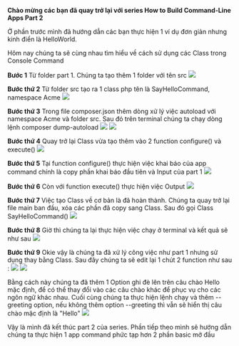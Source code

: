 **Chào mừng các bạn đã quay trở lại với series How to Build Command-Line Apps Part 2**


Ở phần trước mình đã hướng dẫn các bạn thực hiện 1 ví dụ đơn giản nhưng kinh điển là HelloWorld.

Hôm nay chúng ta sẽ cùng nhau tìm hiểu về cách sử dụng các Class trong Console Command


**Bước 1**  Từ folder part 1. Chúng ta tạo thêm 1 folder với tên src
![](https://images.viblo.asia/f30ea3d8-6d3b-4848-b154-f9bc10a4e7ec.png)

**Bước thứ 2**  Từ folder src tạo ra 1 class php tên là SayHelloCommand, namespace Acme
![](https://images.viblo.asia/7ff6ea90-30f0-4342-9c67-cce568c3b880.png)

**Bước thứ 3**  Trong file composer.json thêm dòng xử lý việc autoload với namespace Acme và folder src. Sau đó trên terminal chúng ta chạy dòng lệnh composer dump-autoload
![](https://images.viblo.asia/2dc02ae4-a952-4a0f-8471-94f3b5154a00.png)
![](https://images.viblo.asia/29042284-2f11-48a1-bcf0-26f81dac2a9f.png)

**Bước thứ 4**  Quay trở lại Class vừa tạo thêm vào 2 function configure() và execute()
![](https://images.viblo.asia/07bd48b0-c084-4dd0-b872-97de8c01784d.png)

**Bước thứ 5**  Tại function configure() thực hiện việc khai báo của app command chính là copy phần khai báo đầu tiên và Input của part 1
![](https://images.viblo.asia/c8406c82-1f63-46f6-bfa0-a4418d842d3d.png)

**Bước thứ 6**  Còn với function execute() thực hiện việc Output
![](https://images.viblo.asia/23b26dbf-d88e-4650-a6d2-9520573ef2c5.png)

**Bước thứ 7**  Việc tạo Class về cơ bản là đã hoàn thành. Chúng ta quay trở lại file main ban đầu, xóa các phần đã copy sang Class. Sau đó gọi Class SayHelloCommand()
![](https://images.viblo.asia/adc4e8e8-62da-41a8-89ff-0b407074d83e.png)

**Bước thứ 8** Giờ thì chúng ta lại thực hiện việc chạy ở terminal và kết quả sẽ như sau
![](https://images.viblo.asia/cdf638f5-0cf0-4973-8c61-cad29081c190.png)

**Bước thứ 9** Okie vậy là chúng ta đã xử lý công việc như part 1 nhưng sử dụng thay bằng Class. Sau đây chúng ta sẽ edit lại 1 chút 2 function như sau :
![](https://images.viblo.asia/92dd390c-64b5-4c5a-b87d-67035af6eca6.png)
![](https://images.viblo.asia/b90301c7-4cf2-4de3-94c2-0f7602be1f7b.png)

Bằng cách này chúng ta đã thêm 1 Option ghi đè lên trên câu chào Hello mặc định, để có thể thay đổi vào các câu chào khác để phục vụ cho các ngôn ngữ khác nhau.
Cuối cùng chúng ta thực hiện lệnh chạy và thêm --greeting option, nếu không thêm option --greeting thì vẫn sẽ hiển thị câu chào mặc định là "Hello"
![](https://images.viblo.asia/9fb1ac08-f515-4b25-a4c2-05ecabc7a3b3.png)

Vậy là mình đã kết thúc part 2 của series. Phần tiếp theo mình sẽ hướng dẫn chúng ta thực hiện 1 app command phức tạp hơn 2 phần basic mở đầu